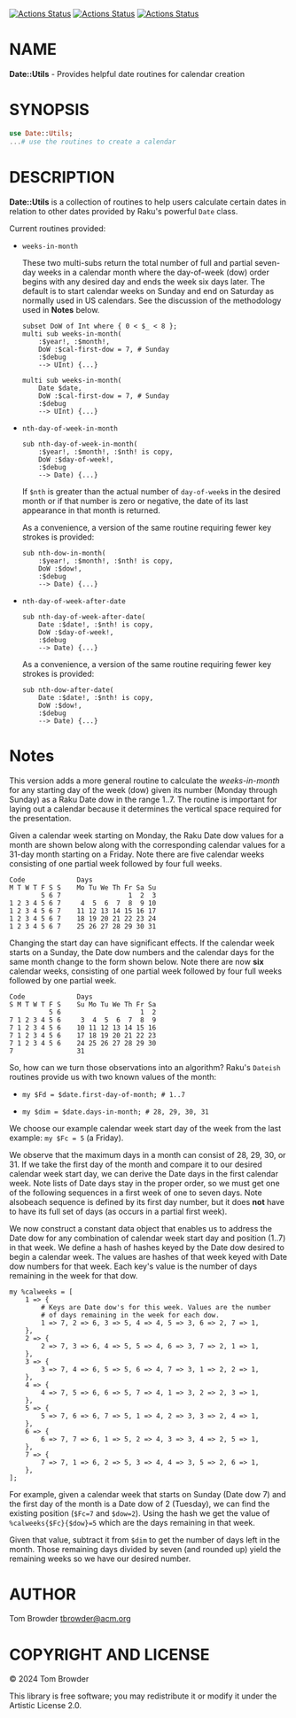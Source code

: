 [![Actions Status](https://github.com/tbrowder/Date-Utils/actions/workflows/linux.yml/badge.svg)](https://github.com/tbrowder/Date-Utils/actions) [![Actions Status](https://github.com/tbrowder/Date-Utils/actions/workflows/macos.yml/badge.svg)](https://github.com/tbrowder/Date-Utils/actions) [![Actions Status](https://github.com/tbrowder/Date-Utils/actions/workflows/windows.yml/badge.svg)](https://github.com/tbrowder/Date-Utils/actions)

NAME
====

**Date::Utils** - Provides helpful date routines for calendar creation

SYNOPSIS
========

```raku
use Date::Utils;
...# use the routines to create a calendar
```

DESCRIPTION
===========

**Date::Utils** is a collection of routines to help users calculate certain dates in relation to other dates provided by Raku's powerful `Date` class.

Current routines provided:

  * `weeks-in-month`

    These two multi-subs return the total number of full and partial seven-day weeks in a calendar month where the day-of-week (dow) order begins with any desired day and ends the week six days later. The default is to start calendar weeks on Sunday and end on Saturday as normally used in US calendars. See the discussion of the methodology used in **Notes** below.

        subset DoW of Int where { 0 < $_ < 8 };
        multi sub weeks-in-month(
            :$year!, :$month!,
            DoW :$cal-first-dow = 7, # Sunday
            :$debug
            --> UInt) {...}

        multi sub weeks-in-month(
            Date $date,
            DoW :$cal-first-dow = 7, # Sunday
            :$debug
            --> UInt) {...}

  * `nth-day-of-week-in-month`

        sub nth-day-of-week-in-month(
            :$year!, :$month!, :$nth! is copy,
            DoW :$day-of-week!,
            :$debug
            --> Date) {...}

    If `$nth` is greater than the actual number of `day-of-week`s in the desired month or if that number is zero or negative, the date of its last appearance in that month is returned.

    As a convenience, a version of the same routine requiring fewer key strokes is provided:

        sub nth-dow-in-month(
            :$year!, :$month!, :$nth! is copy,
            DoW :$dow!,
            :$debug
            --> Date) {...}

  * `nth-day-of-week-after-date`

        sub nth-day-of-week-after-date(
            Date :$date!, :$nth! is copy,
            DoW :$day-of-week!,
            :$debug
            --> Date) {...}

    As a convenience, a version of the same routine requiring fewer key strokes is provided:

        sub nth-dow-after-date(
            Date :$date!, :$nth! is copy,
            DoW :$dow!,
            :$debug
            --> Date) {...}

Notes
=====



This version adds a more general routine to calculate the *weeks-in-month* for any starting day of the week (dow) given its number (Monday through Sunday) as a Raku Date dow in the range 1..7. The routine is important for laying out a calendar because it determines the vertical space required for the presentation.

Given a calendar week starting on Monday, the Raku Date dow values for a month are shown below along with the corresponding calendar values for a 31-day month starting on a Friday. Note there are five calendar weeks consisting of one partial week followed by four full weeks.

    Code             Days
    M T W T F S S    Mo Tu We Th Fr Sa Su
            5 6 7                 1  2  3
    1 2 3 4 5 6 7     4  5  6  7  8  9 10
    1 2 3 4 5 6 7    11 12 13 14 15 16 17
    1 2 3 4 5 6 7    18 19 20 21 22 23 24
    1 2 3 4 5 6 7    25 26 27 28 29 30 31

Changing the start day can have significant effects. If the calendar week starts on a Sunday, the Date dow numbers and the calendar days for the same month change to the form shown below. Note there are now **six** calendar weeks, consisting of one partial week followed by four full weeks followed by one partial week.

    Code             Days
    S M T W T F S    Su Mo Tu We Th Fr Sa
              5 6                    1  2
    7 1 2 3 4 5 6     3  4  5  6  7  8  9
    7 1 2 3 4 5 6    10 11 12 13 14 15 16
    7 1 2 3 4 5 6    17 18 19 20 21 22 23
    7 1 2 3 4 5 6    24 25 26 27 28 29 30
    7                31

So, how can we turn those observations into an algorithm? Raku's `Dateish` routines provide us with two known values of the month:

  * `my $Fd = $date.first-day-of-month; # 1..7`

  * `my $dim = $date.days-in-month; # 28, 29, 30, 31`

We choose our example calendar week start day of the week from the last example: `my $Fc = 5` (a Friday).

We observe that the maximum days in a month can consist of 28, 29, 30, or 31. If we take the first day of the month and compare it to our desired calendar week start day, we can derive the Date days in the first calendar week. Note lists of Date days stay in the proper order, so we must get one of the following sequences in a first week of one to seven days. Note alsobeach sequence is defined by its first day number, but it does **not** have to have its full set of days (as occurs in a partial first week).

We now construct a constant data object that enables us to address the Date dow for any combination of calendar week start day and position (1..7) in that week. We define a hash of hashes keyed by the Date dow desired to begin a calendar week. The values are hashes of that week keyed with Date dow numbers for that week. Each key's value is the number of days remaining in the week for that dow.

    my %calweeks = [
        1 => {
            # Keys are Date dow's for this week. Values are the number 
            # of days remaining in the week for each dow.
            1 => 7, 2 => 6, 3 => 5, 4 => 4, 5 => 3, 6 => 2, 7 => 1,
        },
        2 => {
            2 => 7, 3 => 6, 4 => 5, 5 => 4, 6 => 3, 7 => 2, 1 => 1,
        },
        3 => {
            3 => 7, 4 => 6, 5 => 5, 6 => 4, 7 => 3, 1 => 2, 2 => 1,
        },
        4 => {
            4 => 7, 5 => 6, 6 => 5, 7 => 4, 1 => 3, 2 => 2, 3 => 1,
        },
        5 => {
            5 => 7, 6 => 6, 7 => 5, 1 => 4, 2 => 3, 3 => 2, 4 => 1,
        },
        6 => {
            6 => 7, 7 => 6, 1 => 5, 2 => 4, 3 => 3, 4 => 2, 5 => 1,
        },
        7 => {
            7 => 7, 1 => 6, 2 => 5, 3 => 4, 4 => 3, 5 => 2, 6 => 1,
        },
    ];

For example, given a calendar week that starts on Sunday (Date dow 7) and the first day of the month is a Date dow of 2 (Tuesday), we can find the existing position (`$Fc=7` and `$dow=2`). Using the hash we get the value of `%calweeks{$Fc}{$dow}=5` which are the days remaining in that week.

Given that value, subtract it from `$dim` to get the number of days left in the month. Those remaining days divided by seven (and rounded up) yield the remaining weeks so we have our desired number.

AUTHOR
======

Tom Browder <tbrowder@acm.org>

COPYRIGHT AND LICENSE
=====================

© 2024 Tom Browder

This library is free software; you may redistribute it or modify it under the Artistic License 2.0.

